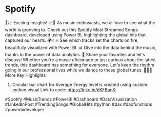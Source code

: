 # Spotify
🎵📈 Exciting Insights! 📈🎵
As music enthusiasts, we all love to see what the world is grooving to. Check out this Spotify Most Streamed Songs dashboard, developed using Power BI, highlighting the global hits that captured our hearts. 🌍🎶
🔥 See which tracks set the charts on fire, beautifully visualized with Power BI.
📊 Dive into the data behind the music, thanks to the power of data analytics.
💬 Share your favorites and let's discuss!
Whether you're a music aficionado or just curious about the latest trends, this dashboard has something for everyone. Let's keep the rhythm going in our professional lives while we dance to these global tunes. 🌟🕺💃
More Key Highlights:
1. Circular bar chart for Average Energy level is created using custom python visual
Link to code: https://lnkd.in/dKFBanKj

#Spotify #MusicTrends #PowerBI #Dashboard #DataVisualization #LinkedInPost #TrendingSongs #GlobalHits #python #dax
#daxfunctions #powerbideveloper
